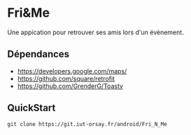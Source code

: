 # Fri&Me

Une appication pour retrouver ses amis lors d'un évènement.

## Dépendances

+ https://developers.google.com/maps/
+ https://github.com/square/retrofit
+ https://github.com/GrenderG/Toasty

## QuickStart

```
git clone https://git.iut-orsay.fr/android/Fri_N_Me
```